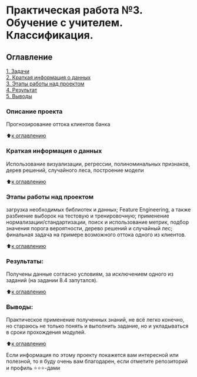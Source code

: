 # Практическая работа №3. Обучение с учителем. Классификация.

## Оглавление  
[1. Задачи](.README.md#Описание-проекта)  
[2. Краткая информация о данных](.README.md#Краткая-информация-о-данных)  
[3. Этапы работы над проектом](.README.md#Этапы-работы-над-проектом)  
[4. Результат](.README.md#Результат)    
[5. Выводы](.README.md#Выводы) 

### Описание проекта    
Прогнозирование оттока клиентов банка

:arrow_up:[к оглавлению](_)



### Краткая информация о данных
Использование визуализации, регрессии, полиноминальных признаков, дерев решений, случайного леса, построение модели
  
:arrow_up:[к оглавлению](.README.md#Оглавление)


### Этапы работы над проектом  
загрузка необходимых библиотек и данных;
Feature Engineering, а также разбиение выборок на тестовую и тренировочную;
применение нормализации/стандартизации, поиск и использование метрик, подбор значения порога вероятности, дерево решений и случайный лес;
финальная задача на примере возможного оттока одного из клиентов.

:arrow_up:[к оглавлению](.README.md#Оглавление)


### Результаты:  
Получены данные согласно условиям, за исключением одного из заданий (на задании 8.4 запутался).

:arrow_up:[к оглавлению](.README.md#Оглавление)


### Выводы:  
Практическое применение полученных знаний, не всё легко конечно, но стараюсь не только понять и выполнить задание, но и укладываться в сроки прохождения модулей.

:arrow_up:[к оглавлению](.README.md#Оглавление)


Если информация по этому проекту покажется вам интересной или полезной, то я буду очень вам благодарен, если отметите репозиторий и профиль ⭐️⭐️⭐️-дами
